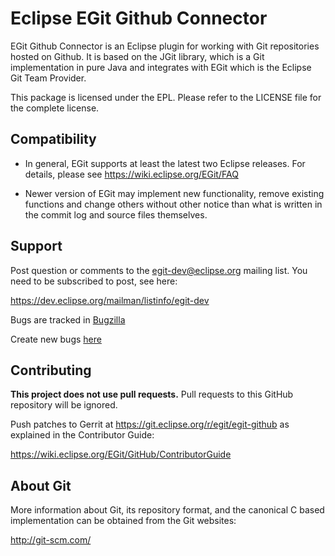 Eclipse EGit Github Connector
=============================

EGit Github Connector is an Eclipse plugin for working with Git repositories
hosted on Github. It is based on the JGit library, which is a Git implementation
in pure Java and integrates with EGit which is the Eclipse Git Team Provider.

This package is licensed under the EPL. Please refer to the LICENSE file
for the complete license.

Compatibility
-------------

- In general, EGit supports at least the latest two Eclipse releases.
  For details, please see https://wiki.eclipse.org/EGit/FAQ

- Newer version of EGit may implement new functionality, remove
  existing functions and change others without other notice than what
  is written in the commit log and source files themselves.

Support
-------

Post question or comments to the egit-dev@eclipse.org mailing list.
You need to be subscribed to post, see here:

https://dev.eclipse.org/mailman/listinfo/egit-dev

Bugs are tracked in [Bugzilla](https://bugs.eclipse.org/bugs/buglist.cgi?bug_status=UNCONFIRMED&bug_status=NEW&bug_status=ASSIGNED&bug_status=REOPENED&classification=Technology&component=GitHub&list_id=11227256&product=EGit&query_format=advanced)

Create new bugs [here](https://bugs.eclipse.org/bugs/enter_bug.cgi?product=EGit;component=GitHub)


Contributing
------------

**This project does not use pull requests.**
Pull requests to this GitHub repository will be ignored.

Push patches to Gerrit at https://git.eclipse.org/r/egit/egit-github as explained
in the Contributor Guide:

https://wiki.eclipse.org/EGit/GitHub/ContributorGuide


About Git
---------

More information about Git, its repository format, and the canonical
C based implementation can be obtained from the Git websites:

http://git-scm.com/
